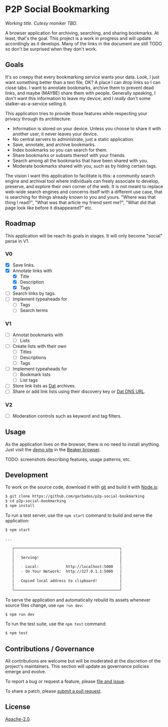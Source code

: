 # P2P Social Bookmarking

*Working title. Cutesy moniker TBD.*

A browser application for archiving, searching, and sharing bookmarks. At least, that's the goal. This project is a work in progress and will update accordingly as it develops. Many of the links in the document are still TODO so don't be surprised when they don't work.

## Goals

It's so creepy that every bookmarking service wants your data. Look, I just want something better than a text file, OK? A place I can drop links so I can close tabs. I want to annotate bookmarks, archive them to prevent dead links, and maybe (MAYBE) share them with people. Generally speaking, I don't want this information to leave my device, and I *really* don't some stalker-as-a-service selling it.

This application tries to provide those features while respecting your privacy through its architecture:

- Information is stored on your device. Unless you choose to share it with another user, it never leaves your device.
- No central servers to administrate, just a static application.
- Save, annotate, and archive bookmarks.
- Index bookmarks so you can search for them.
- Share bookmarks or subsets thereof with your friends.
- Search among all the bookmarks that have been shared with you.
- Moderate bookmarks shared with you, such as by hiding certain tags.

The vision I want this application to facilitate is this: a community search engine and archival tool where individuals can freely associate to develop, preserve, and explore their own corner of the web. It is not meant to replace web-wide search engines and concerns itself with a different use case, that is searching for things already known to you and yours. "Where was that thing I read?", "What was that article my friend sent me?", "What did that page look like before it disappeared?" etc.

## Roadmap

This application will be reach its goals in stages. It will only become "social" perse in V1.

### V0

- [x] Save links.
- [x] Annotate links with 
	- [x] Title
	- [x] Description
	- [x] Tags
- [ ] Search links by tags.
- [ ] Implement typeaheads for
	- [ ] Tags
	- [ ] Search terms

### V1

- [ ] Annotat bookmarks with
	- [ ] Lists
- [ ] Create lists with their own
	- [ ] Titles
	- [ ] Descriptions
	- [ ] Tags
- [ ] Implement typeaheads for
	- [ ] Bookmark lists
	- [ ] List tags
- [ ] Store link lists as [Dat](https://datproject.org/) archives.
- [ ] Share or add link lists using their discovery key or [Dat DNS URL](https://www.datprotocol.com/deps/0005-dns/).

### V2

- [ ] Moderation controls such as keyword and tag filters.

## Usage

As the application lives on the browser, there is no need to install anything. Just visit the [demo site](#TODO) in the [Beaker browser](#TODO).

TODO: screenshots describing features, usage patterns, etc.

## Development

To work on the source code, download it with [git](https://git-scm.com/) and build it with [Node.js](https://nodejs.org/en/):

```bash
$ git clone https://github.com/garbados/p2p-social-bookmarking
$ cd p2p-social-bookmarking
$ npm install
```

To run a test server, use the `npm start` command to build and serve the application:

```bash
$ npm start

...

   ┌───────────────────────────────────────────────┐
   │                                               │
   │   Serving!                                    │
   │                                               │
   │   - Local:            http://localhost:5000   │
   │   - On Your Network:  http://127.0.1.1:5000   │
   │                                               │
   │   Copied local address to clipboard!          │
   │                                               │
   └───────────────────────────────────────────────┘
```

To serve the application and automatically rebuild its assets whenever source files change, use `npm run dev`:

```bash
$ npm run dev
```

To run the test suite, use the `npm test` command:

```bash
$ npm test
```

## Contributions / Governance

All contributions are welcome but will be moderated at the discretion of the project's maintainers. This section will update as governance policies emerge and evolve.

To report a bug or request a feature, please [file and issue](#TODO).

To share a patch, please [submit a pull request](#TODO).

## License

[Apache-2.0](https://www.apache.org/licenses/LICENSE-2.0). 
